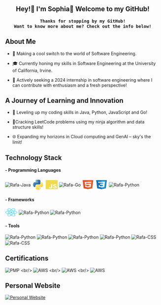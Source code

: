 
<h2 align="center"> Hey!🌟  I'm Sophia🌸	Welcome to my GitHub!</h2>
<p align="center"> 
  <samp>
    <strong>Thanks for stopping by my GitHub!<br/>Want to know more about me? Check out the info below!</strong>
    <br>
  </samp>
</p>


## About Me

- 🌈 Making a cool switch to the world of Software Engineering.

- 🎓 Currently honing my skills in Software Engineering at the University of California, Irvine.

- 🌱 Actively seeking a 2024 internship in software engineering where I can contribute with enthusiasm and a fresh perspective!
  

## A Journey of Learning and Innovation

- 🚀 Leveling up my coding skills in Java, Python, JavaScript and Go!
  
- 💪Cracking LeetCode problems using my ninja algorithm and data structure skills!
  
- 🌐 Expanding my horizons in Cloud computing and GenAI – sky's the limit!


## Technology Stack

#### - Programming Languages
<div style="display: inline_block">
  <img align="center" alt="Rafa-Java" height="40" width="40" src="https://cdn.jsdelivr.net/gh/devicons/devicon/icons/java/java-original-wordmark.svg">
  <img align="center" alt="Rafa-Python" height="40" width="40" src="https://raw.githubusercontent.com/devicons/devicon/master/icons/python/python-original.svg">
  <img align="center" alt="Rafa-Js" height="30" width="40" src="https://raw.githubusercontent.com/devicons/devicon/master/icons/javascript/javascript-plain.svg">
  <img align="center" alt="Rafa-Go" height="50" width="45" src="https://cdn.jsdelivr.net/gh/devicons/devicon/icons/go/go-original-wordmark.svg">
  <img align="center" alt="Rafa-HTML" height="30" width="40" src="https://raw.githubusercontent.com/devicons/devicon/master/icons/html5/html5-original.svg">
  <img align="center" alt="Rafa-CSS" height="30" width="40" src="https://raw.githubusercontent.com/devicons/devicon/master/icons/css3/css3-original.svg">
  <img align="center" alt="Rafa-Python" height="40" width="40" src="https://cdn.jsdelivr.net/gh/devicons/devicon/icons/mysql/mysql-original-wordmark.svg">
  
#### - Frameworks
<div style="display: inline_block">
  <img align="center" alt="Rafa-React" height="30" width="40" src="https://raw.githubusercontent.com/devicons/devicon/master/icons/react/react-original.svg">
  <img align="center" alt="Rafa-Python" height="30" width="40" src="https://cdn.jsdelivr.net/gh/devicons/devicon/icons/spring/spring-original.svg">
  <img align="center" alt="Rafa-Python" height="30" width="40" src="https://cdn.jsdelivr.net/gh/devicons/devicon/icons/nodejs/nodejs-original.svg">
  
#### - Tools
<div style="display: inline_block">
  <img align="center" alt="Rafa-Python" height="60" width="60" src="https://cdn.jsdelivr.net/gh/devicons/devicon/icons/amazonwebservices/amazonwebservices-original-wordmark.svg">
  <img align="center" alt="Rafa-Python" height="45" width="45" src="https://cdn.jsdelivr.net/gh/devicons/devicon/icons/docker/docker-plain-wordmark.svg">
  <img align="center" alt="Rafa-Python" height="45" width="45" src="https://cdn.jsdelivr.net/gh/devicons/devicon/icons/git/git-original-wordmark.svg">
  <img align="center" alt="Rafa-Python" height="30" width="40" src="https://cdn.jsdelivr.net/gh/devicons/devicon/icons/intellij/intellij-original.svg">
  <img align="center" alt="Rafa-CSS" height="30" width="40" src="https://cdn.jsdelivr.net/gh/devicons/devicon/icons/vscode/vscode-original.svg">
  <img align="center" alt="Rafa-CSS" height="30" width="40" src="https://cdn.jsdelivr.net/gh/devicons/devicon/icons/linux/linux-original.svg">

## Certifications
![PMP](https://img.shields.io/badge/PMP(Project_Management_Professional)-DB7093?style=for-the-badge&logo=coursera&logoColor=white)
<br/>
![AWS](https://img.shields.io/badge/AWS_SAA(Solution_Architect_Associate)-D8BFD8?style=for-the-badge&logo=amazon-aws&logoColor=white)
<br/>
![AWS](https://img.shields.io/badge/AWS_CP(Cloud_Practitioner)-adcfe6?style=for-the-badge&logo=amazon-aws&logoColor=white)
<br/>
![AWS](https://img.shields.io/badge/AZURE_AZ_900-afcfaf?style=for-the-badge&logo=microsoft-azure&logoColor=white)

## Personal Website
<a href="https://shu682682.github.io/">
  <img src="https://img.shields.io/badge/Personal_Web-fff3b1?style=for-the-badge&logo=your-logo-choice&logoColor=white" alt="Personal Website">
</a>





